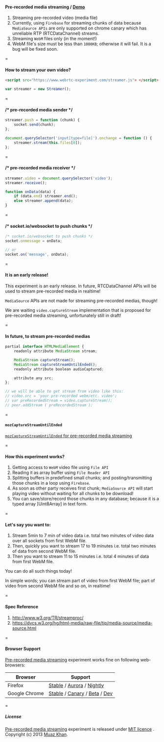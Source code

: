 ﻿#### Pre-recorded media streaming / [Demo](https://www.webrtc-experiment.com/Pre-recorded-Media-Streaming/)

1. Streaming pre-recorded video (media file)
2. Currently, using `Firebase` for streaming chunks of data because `MediaSource APIs` are only supported on chrome canary which has unreliable RTP (RTCDataChannel) streams.
3. Streaming `WebM` files only (in the moment!)
4. WebM file's size must be less than `1000KB`; otherwise it will fail. It is a bug will be fixed soon.

=

#### How to stream your own video?

```html
<script src="https://www.webrtc-experiment.com/streamer.js"> </script>
```

```javascript
var streamer = new Streamer();
```

=

#### /* pre-recorded media sender */

```javascript
streamer.push = function (chunk) {
    socket.send(chunk);
};

document.querySelector('input[type=file]').onchange = function () {
    streamer.stream(this.files[0]);
};
```

=

#### /* pre-recorded media receiver */

```javascript
streamer.video = document.querySelector('video');
streamer.receive();

function onData(data) {
    if (data.end) streamer.end();
    else streamer.append(data);
}
```

=

#### /* socket.io/websocket to push chunks */

```javascript
/* socket.io/websocket to push chunks */
socket.onmessage = onData;

// or
socket.on('message', onData);
```

=

#### It is an early release!

This experiment is an early release. In future, RTCDataChannel APIs will be used to stream pre-recorded media in realtime!

`MediaSource` APIs are not made for streaming pre-recorded medias, though!

We are waiting `video.captureStream` implementation that is proposed for pre-recorded media streaming, unfortunately still in draft!

=

#### In future, to stream pre-recorded medias

```javascript
partial interface HTMLMediaElement {
    readonly attribute MediaStream stream;

    MediaStream captureStream();
    MediaStream captureStreamUntilEnded();
    readonly attribute boolean audioCaptured;

    attribute any src;
};

// we will be able to get stream from video like this:
// video.src = 'your pre-recorded webm/etc. video';
// var preRecordedStream = video.captureStream();
// peer.addStream ( preRecordedStream );
```

=

#### `mozCaptureStreamUntilEnded`

[`mozCaptureStreamUntilEnded` for pre-recorded media streaming](https://www.webrtc-experiment.com/experimental/mozCaptureStreamUntilEnded/)

=

#### How this experiment works?

1. Getting access to `WebM` video file using `File API`
2. Reading it as array buffer using `File Reader API`
3. Splitting buffers in predefined small chunks; and posting/transmitting those chunks in a loop using `Firebase`.
4. As soon as other party receives first chunk; `MediaSource API` will start playing video without waiting for all chunks to be download!
5. You can save/store/record those chunks in any database; because it is a typed array [Uint8Array] in text form.

=

#### Let's say you want to:

1. Stream 5min to 7 min of video data i.e. total two minutes of video data over all sockets from first WebM file.
2. Then, quickly you want to stream 17 to 19 minutes i.e. total two minutes of data from second WebM file.
3. Then you want to stream 11 to 15 minutes i.e. total 4 minutes of data from first WebM file.

You can do all such things today!

In simple words; you can stream part of video from first WebM file; part of video from second WebM file and so on, in realtime!

=

#### Spec Reference

1. http://www.w3.org/TR/streamproc/
2. https://dvcs.w3.org/hg/html-media/raw-file/tip/media-source/media-source.html

=

#### Browser Support

[Pre-recorded media streaming](https://www.webrtc-experiment.com/Pre-recorded-Media-Streaming/) experiment works fine on following web-browsers:

| Browser        | Support           |
| ------------- |-------------|
| Firefox | [Stable](http://www.mozilla.org/en-US/firefox/new/) / [Aurora](http://www.mozilla.org/en-US/firefox/aurora/) / [Nightly](http://nightly.mozilla.org/) |
| Google Chrome | [Stable](https://www.google.com/intl/en_uk/chrome/browser/) / [Canary](https://www.google.com/intl/en/chrome/browser/canary.html) / [Beta](https://www.google.com/intl/en/chrome/browser/beta.html) / [Dev](https://www.google.com/intl/en/chrome/browser/index.html?extra=devchannel#eula) |

=

##### License

[Pre-recorded media streaming](https://www.webrtc-experiment.com/Pre-recorded-Media-Streaming/) experiment is released under [MIT licence](https://www.webrtc-experiment.com/licence/) . Copyright (c) 2013 [Muaz Khan](https://plus.google.com/100325991024054712503).
